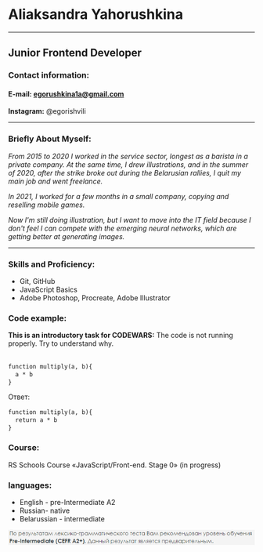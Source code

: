 # **Aliaksandra Yahorushkina**
---
Junior Frontend Developer
---
### **Contact information:**
#### **E-mail:** egorushkina1a@gmail.com
**Instagram:** @egorishvili


---

### **Briefly About Myself:**
*From 2015 to 2020 I worked in the service sector, longest as a barista in a private company. At the same time, I drew illustrations, and in the summer of 2020, after the strike broke out during the Belarusian rallies, I quit my main job and went freelance.* 

*In 2021, I worked for a few months in a small company, copying and reselling mobile games.*

*Now I'm still doing illustration, but I want to move into the IT field because I don't feel I can compete with the emerging neural networks, which are getting better at generating images.*

---

### **Skills and Proficiency:**

* Git, GitHub
* JavaScript Basics
* Adobe Photoshop, Procreate, Adobe Illustrator

### **Code example:**
**This is an introductory task for CODEWARS:**
The code is not running properly. Try to understand why.

```

function multiply(a, b){
  a * b
}

```
Ответ:
```
function multiply(a, b){
  return a * b
}
```

### **Course:**
RS Schools Course «JavaScript/Front-end. Stage 0» (in progress)
 
### **languages:**
* English - pre-Intermediate A2
* Russian- native
* Belarussian - intermediate

![English Assessment Result](english_assessment_result.png)
